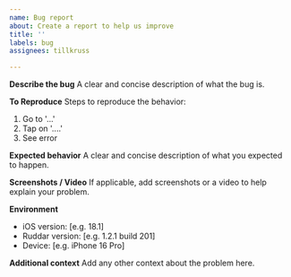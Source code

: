 ```yaml
---
name: Bug report
about: Create a report to help us improve
title: ''
labels: bug
assignees: tillkruss

---
```


<!-- Issues NOT using this template will be closed and locked without comment. -->

**Describe the bug**
A clear and concise description of what the bug is.

**To Reproduce**
Steps to reproduce the behavior:
1. Go to '...'
2. Tap on '....'
3. See error

**Expected behavior**
A clear and concise description of what you expected to happen.

**Screenshots / Video**
If applicable, add screenshots or a video to help explain your problem.

**Environment**
 - iOS version: [e.g. 18.1]
 - Ruddar version: [e.g. 1.2.1 build 201]
 - Device: [e.g. iPhone 16 Pro]

**Additional context**
Add any other context about the problem here.
